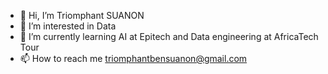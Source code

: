 - 👋 Hi, I’m Triomphant SUANON
- 👀 I’m interested in Data
- 🌱 I’m currently learning AI at Epitech and Data engineering at AfricaTech Tour
- 📫 How to reach me triomphantbensuanon@gmail.com
<!---
Triomphant18/Triomphant18 is a ✨ special ✨ repository because its `README.md` (this file) appears on your GitHub profile.
You can click the Preview link to take a look at your changes.
--->
